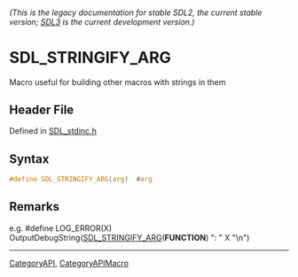 ###### (This is the legacy documentation for stable SDL2, the current stable version; [SDL3](https://wiki.libsdl.org/SDL3/) is the current development version.)
# SDL_STRINGIFY_ARG

Macro useful for building other macros with strings in them

## Header File

Defined in [SDL_stdinc.h](https://github.com/libsdl-org/SDL/blob/SDL2/include/SDL_stdinc.h)

## Syntax

```c
#define SDL_STRINGIFY_ARG(arg)  #arg
```

## Remarks

e.g. #define LOG_ERROR(X)
OutputDebugString([SDL_STRINGIFY_ARG](SDL_STRINGIFY_ARG)(__FUNCTION__) ": "
X "\n")

----
[CategoryAPI](CategoryAPI), [CategoryAPIMacro](CategoryAPIMacro)

